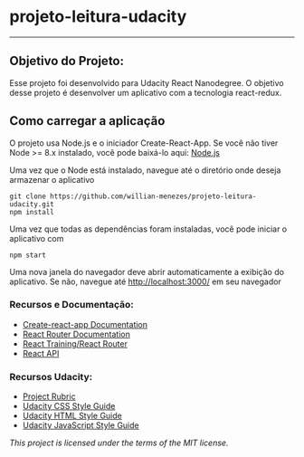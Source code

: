 # projeto-leitura-udacity
---

## Objetivo do Projeto:

Esse projeto foi desenvolvido para Udacity React Nanodegree. O objetivo desse projeto é desenvolver um aplicativo com a tecnologia react-redux.

## Como carregar a aplicação

O projeto usa Node.js e o iniciador Create-React-App. Se você não tiver Node >= 8.x instalado, você pode baixá-lo aqui:
[Node.js](https://nodejs.org/en/)

Uma vez que o Node está instalado, navegue até o diretório onde deseja armazenar o aplicativo
```
git clone https://github.com/willian-menezes/projeto-leitura-udacity.git
npm install
```
Uma vez que todas as dependências foram instaladas, você pode iniciar o aplicativo com
```
npm start
```

Uma nova janela do navegador deve abrir automaticamente a exibição do aplicativo. Se não, navegue até [http://localhost:3000/](http://localhost:3000/) em seu navegador

### Recursos e Documentação:
* [Create-react-app Documentation](https://github.com/facebookincubator/create-react-app)
* [React Router Documentation](http://knowbody.github.io/react-router-docs/)
* [React Training/React Router](https://reacttraining.com/react-router/web/api/BrowserRouter)
* [React API](https://facebook.github.io/react/docs/react-api.html)

### Recursos Udacity:
* [Project Rubric](https://review.udacity.com/#!/rubrics/918/view)
* [Udacity CSS Style Guide](http://udacity.github.io/frontend-nanodegree-styleguide/css.html)
* [Udacity HTML Style Guide](http://udacity.github.io/frontend-nanodegree-styleguide/index.html)
* [Udacity JavaScript Style Guide](http://udacity.github.io/frontend-nanodegree-styleguide/javascript.html)


*This project is licensed under the terms of the MIT license.*
